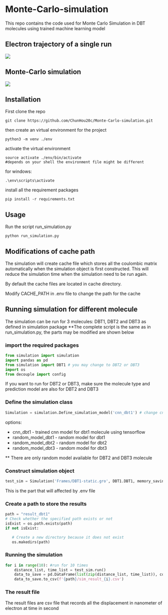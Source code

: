 # Monte-Carlo-simulation
This repo contains the code used for Monte Carlo Simulation in DBT molecules using trained machine learning model

## Electron trajectory of a single run
![](https://github.com/ChunHou20c/Monte-Carlo-simulation/electron_traj_reduced.gif)

## Monte-Carlo simulation
![](https://github.com/ChunHou20c/Monte-Carlo-simulation/reduced.gif)

## Installation
First clone the repo
```
git clone https://github.com/ChunHou20c/Monte-Carlo-simulation.git
```

then create an virtual environment for the project 
```
python3 -m venv ./env
```
activate the virtual environment
```
source activate ./env/bin/activate
#depends on your shell the environment file might be different
```
for windows:
```
.\env\scripts\activate
```

install all the requirement packages
```
pip install -r requirements.txt
```

## Usage
Run the script run_simulation.py
```
python run_simulation.py
```

## Modifications of cache path
The simulation will create cache file which stores all the coulombic matrix automatically when the simulation object is first constructed.
This will reduce the simulation time when the simulation need to be run again.

By default the cache files are located in cache directory.

Modify CACHE_PATH in .env file to change the path for the cache

## Running simulation for different molecule
The simulation can be run for 3 molecules: DBT1, DBT2 and DBT3 as defined in simulation package
**The complete script is the same as in run_simulation.py, the parts may be modified are shown below

### import the required packages
```python
from simulation import simulation
import pandas as pd
from simulation import DBT1 # you may change to DBT2 or DBT3 
import os
from decouple import config
```
If you want to run for DBT2 or DBT3, make sure the molecule type and prediction model are also for DBT2 and DBT3

### Define the simulation class
```python
Simulation = simulation.Define_simulation_model('cnn_dbt1') # change cnn_dbt1 to use random model and for DBT2 and DBT3
```
options: 
- cnn_dbt1 - trained cnn model for dbt1 molecule using tensorflow
- random_model_dbt1 - random model for dbt1
- random_model_dbt2 - random model for dbt2
- random_model_dbt3 - random model for dbt3

** There are only random model available for DBT2 and DBT3 molecule

### Construct simulation object
```python
test_sim = Simulation('Frames/DBT1-static.gro', DBT1.DBT1, memory_saving=True, cache_path=config('CACHE_PATH'))
```
This is the part that will affected by .env file

### Create a path to store the results
```python
path = "result_dbt1"
# Check whether the specified path exists or not
isExist = os.path.exists(path)
if not isExist:

   # Create a new directory because it does not exist
   os.makedirs(path)
```
### Running the simulation
```python
for i in range(10): #run for 10 times
    distance_list, time_list = test_sim.run()
    data_to_save = pd.DataFrame(list(zip(distance_list, time_list)), columns=['distance', 'time'])
    data_to_save.to_csv(f'{path}/sim_result_{i}.csv')
```

### The result file
The result files are csv file that records all the displacement in nanometer of electron at time in second
